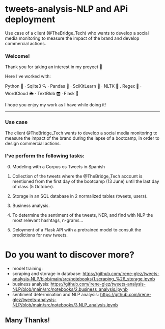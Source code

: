 # tweets-analysis-NLP and APi deployment
Use case of a client (@TheBridge_Tech) who wants to develop a social media monitoring to measure the impact of the brand and develop commercial actions.

### Welcome!

Thank you for taking an interest in my proyect 🙂

Here I've worked with:

Python 🐍  ·  Sqlite3 🔍  ·  Pandas 🐼  ·  SciKitLearn 🥼  ·  NLTK  📖 .  Regex  💬 · WordCloud 🌥 · TextBlob 🆎 · Flask 🦏

I hope you enjoy my work as I have while doing it!

--------------------------------------------------------------------------------------------------------------------------------------------------

### Use case
The client @TheBridge_Tech wants to develop a social media monitoring to measure the impact of the brand during the lapse of a bootcamp, in order to design commercial actions.


### I've perform the following tasks:

0. Modeling with a Corpus os Tweets in Spanish

1. Collection of the tweets where the @TheBridge_Tech account is mentioned from the first day of the bootcamp (13 June) until the last day of class (5 October).

2. Storage in an SQL database in 2 normalized tables (tweets, users).

3. Business analysis.

4. To determine the sentiment of the tweets, NER, and find with NLP the most relevant hashtags, n-grams...

5. Deloyment of a Flask API with a pretrained model to consult the predictions for new tweets.

# Do you want to discover more? 

 - model training:
 - scraping and storage in database: https://github.com/irene-glez/tweets-analysis-NLP/blob/main/src/notebooks/1.scraping_%26_storage.ipynb
 - business analysis: https://github.com/irene-glez/tweets-analysis-NLP/blob/main/src/notebooks/2.business_analysis.ipynb
 - sentiment determination and NLP analysis: https://github.com/irene-glez/tweets-analysis-NLP/blob/main/src/notebooks/3.NLP_analysis.ipynb


Many Thanks!
--------------------------------------------------------------------------------------------------------------------------------------------------

